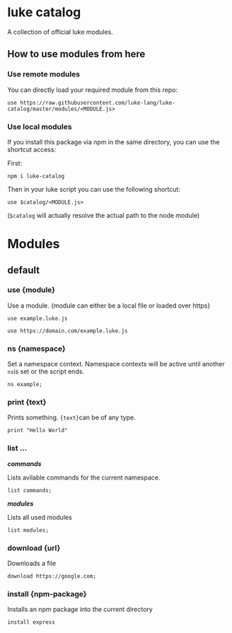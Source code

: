 # luke catalog

A collection of official luke modules.

## How to use modules from here

### Use remote modules

You can directly load your required module from this repo:

```luke
use https://raw.githubusercontent.com/luke-lang/luke-catalog/master/modules/<MODULE.js>
```

### Use local modules

If you install this package via npm in the same directory, you can use the shortcut access:

First: 

```shell
npm i luke-catalog
```

Then in your luke script you can use the following shortcut:

```luke
use $catalog/<MODULE.js>
```

(`$catalog` will actually resolve the actual path to the node module)

# Modules

## default

### use {module}

Use a module. {module can either be a local file or loaded over https}

```luke
use example.luke.js

use https://domain.com/example.luke.js
```

### ns {namespace}

Set a namespace context. Namespace contexts will be active until another `ns`is set or the script ends.

```luke
ns example;
```

### print {text}

Prints something. `{text}`can be of any type.

```luke
print "Hello World"
```

### list ...

***commands***

Lists avilable commands for the current namespace.

```luke
list commands;
```

***modules***

Lists all used modules

```luke
list modules;
```


### download {url}

Downloads a file

```luke
download https://google.com;
```

### install {npm-package}

Installs an npm package into the current directory

```luke
install express
```

